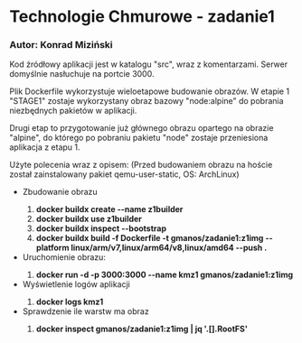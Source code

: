 <h1>Technologie Chmurowe - zadanie1</h1>

<h3>Autor: Konrad Miziński</h3>

Kod źródłowy aplikacji jest w katalogu "src", wraz z komentarzami.
Serwer domyślnie nasłuchuje na portcie 3000.

Plik Dockerfile wykorzystuje wieloetapowe budowanie obrazów.
W etapie 1 "STAGE1" zostaje wykorzystany obraz bazowy "node:alpine"
do pobrania niezbędnych pakietów w aplikacji.

Drugi etap to przygotowanie już głównego obrazu opartego na obrazie "alpine",
do którego po pobraniu pakietu "node" zostaje przeniesiona aplikacja z etapu 1.

Użyte polecenia wraz z opisem:
(Przed budowaniem obrazu na hoście został zainstalowany pakiet qemu-user-static, OS: ArchLinux)

<ul>
<li>Zbudowanie obrazu</li>
<ol>
<li><b>docker buildx create --name z1builder</b></li>
<li><b>docker buildx use z1builder</b></li>
<li><b>docker buildx inspect --bootstrap</b></li>
<li><b>docker buildx build -f Dockerfile -t gmanos/zadanie1:z1img --platform linux/arm/v7,linux/arm64/v8,linux/amd64 --push .</b></li>
</ol>

<li> Uruchomienie obrazu:</li>
<ol>
<li><b>docker run -d -p 3000:3000 --name kmz1 gmanos/zadanie1:z1img</b></li>
</ol>
<li> Wyświetlenie logów aplikacji</li>
<ol>
<li><b> docker logs kmz1</b></li>
</ol>
<li> Sprawdzenie ile warstw ma obraz</li>
<ol>
<li><b>docker inspect gmanos/zadanie1:z1img | jq '.[].RootFS'</b></li>
</ol>
</ul>
